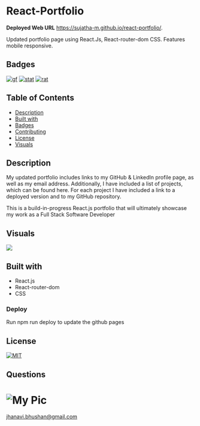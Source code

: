 # React-Portfolio


**Deployed Web URL**
https://sujatha-m.github.io/react-portfolio/.

Updated portfolio page using React.Js, React-router-dom CSS. Features mobile responsive.

## Badges
[![gf](https://img.shields.io/github/followers/sujatha-m?style=social)](https://img.shields.io/github/followers/sujatha-m?style=social)
[![stat](https://img.shields.io/website?url=https%3A%2F%2Fsujatha-m.github.io%2FWeather-Dashboard%2FDevelop%2F)](https://img.shields.io/website?url=https%3A%2F%2Fsujatha-m.github.io%2FWeather-Dashboard%2FDevelop%2F)
[![rat](https://img.shields.io/redmine/plugin/stars/redmine_xlsx_format_issue_exporter?color=purple)](https://img.shields.io/redmine/plugin/stars/redmine_xlsx_format_issue_exporter?color=purple)

## Table of Contents
   * [Description](#description)
   * [Built with](#built-with)
   * [Badges](#badges)
   * [Contributing](#contributing)
   * [License](#license)
   * [Visuals](#visuals)


## Description

My updated portfolio includes links to my GitHub & LinkedIn profile page, as well as my email address. Additionally, I have included a list of projects, which can be found here. For each project I have included a link to a deployed version and to my GitHub repository.

This is a build-in-progress React.js portfolio that will ultimately showcase my work as a Full Stack Software Developer

## Visuals

![](src/components/assets/images/portfoliogif.gif)

  
## Built with
* React.js
* React-router-dom
* CSS

### Deploy
Run npm run deploy to update the github pages 

## License 
[![MIT](https://img.shields.io/npm/l/isc?color=Blue&style=plastic)](https://img.shields.io/npm/l/isc?color=Blue&style=plastic)

## Questions
# ![My Pic](https://avatars0.githubusercontent.com/u/59231894?v=4)

jhanavi.bhushan@gmail.com

